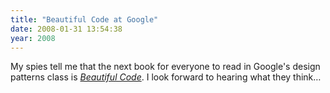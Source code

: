 ```yaml
---
title: "Beautiful Code at Google"
date: 2008-01-31 13:54:38
year: 2008
---
```

My spies tell me that the next book for everyone to read in Google's design patterns class is <a href="http://beautifulcode.oreillynet.com/"><em>Beautiful Code</em></a>.  I look forward to hearing what they think…
